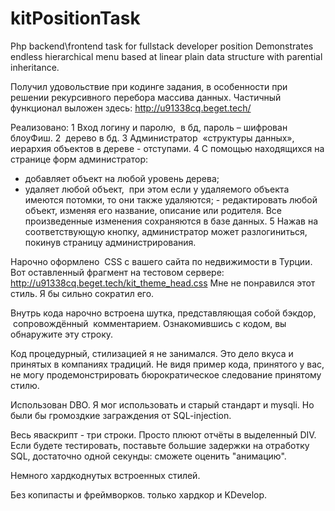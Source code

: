 # kitPositionTask
Php backend\frontend task for fullstack developer position
Demonstrates endless hierarchical menu based at linear plain data structure with parential inheritance.

Получил удовольствие при кодинге задания, в особенности при решении рекурсивного перебора массива данных.
Частичный функционал выложен здесь: http://u91338cq.beget.tech/

Реализовано:
1 Вход логину и паролю,  в бд, пароль – шифрован блоуФиш.
2  дерево в бд.
3 Администратор  «структуры данных», иерархия объектов в дереве - отступами.
4 С помощью находящихся на странице форм администратор:
- добавляет объект на любой уровень дерева;
- удаляет любой объект, 
при этом если у удаляемого объекта имеются потомки, то
они также удаляются; - редактировать любой объект, изменяя его название, описание или родителя.
Все произведенные изменения сохраняются в базе данных.
5 Нажав на соответствующую кнопку, администратор может разлогиниться, покинув
страницу администрирования.

Нарочно оформлено  CSS с вашего сайта по недвижимости в Турции. Вот оставленный фрагмент на тестовом сервере:
http://u91338cq.beget.tech/kit_theme_head.css
Мне не понравился этот стиль. Я бы сильно сократил его.

Внутрь кода нарочно встроена шутка, представляющая собой бэкдор,  сопровождённый  комментарием. Ознакомившись с кодом, вы обнаружите эту строку.

Код процедурный, стилизацией я не занимался. Это дело вкуса и принятых в компаниях традиций. Не видя пример кода, принятого у вас, не могу продемонстрировать бюрократическое следование принятому стилю.

Использован DBO. Я мог использовать и старый стандарт и mysqli. Но были бы громоздкие заграждения от SQL-injection.

Весь яваскрипт - три строки. Просто плюют отчёты в выделенный DIV. Если будете тестировать, поставьте большие задержки на отработку SQL, достаточно одной секунды: сможете оценить "анимацию".

Немного хардкоднутых встроенных стилей.

Без копипасты и фреймворков. только хардкор и KDevelop.
